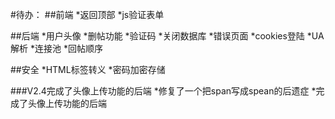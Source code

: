 #待办：
##前端
*返回顶部
*js验证表单

##后端
*用户头像
*删帖功能
*验证码
*关闭数据库
*错误页面
*cookies登陆
*UA解析
*连接池
*回帖顺序

##安全
*HTML标签转义
*密码加密存储

###V2.4完成了头像上传功能的后端
*修复了一个把span写成spean的后遗症
*完成了头像上传功能的后端
